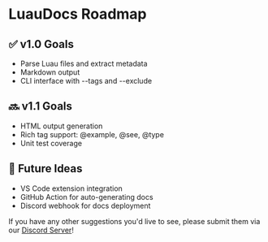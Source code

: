 # LuauDocs Roadmap

## ✅ v1.0 Goals
- Parse Luau files and extract metadata
- Markdown output
- CLI interface with --tags and --exclude

## 🔜 v1.1 Goals
- HTML output generation
- Rich tag support: @example, @see, @type
- Unit test coverage

## 🧪 Future Ideas
- VS Code extension integration
- GitHub Action for auto-generating docs
- Discord webhook for docs deployment

If you have any other suggestions you'd live to see, please submit them via our [Discord Server](https://discord.gg/SdjTBWXGyw)!